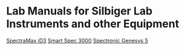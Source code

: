 # Lab Manuals for Silbiger Lab Instruments and other Equipment

[SpectraMax iD3](SpectraMax_iD3_Manual)
[Smart Spec 3000](Smart_Spec_3000_Manual.pdf)
[Spectronic Genesys 5](Spectronic_Genesys_5_Manual.pdf)
